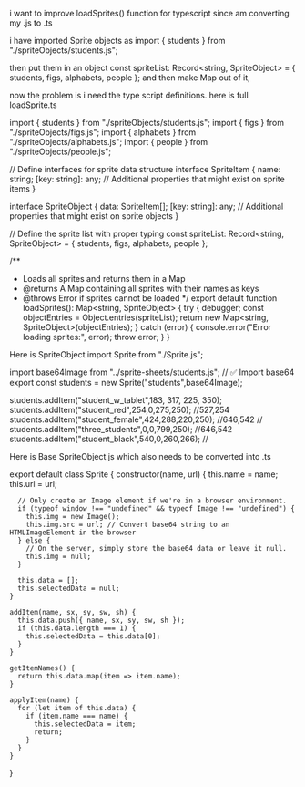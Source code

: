 
i want to improve loadSprites() function for typescript since am converting my .js to .ts

i have imported Sprite objects as
import { students } from "./spriteObjects/students.js";

then put them in an object 
const spriteList: Record<string, SpriteObject> = { 
  students, 
  figs, 
  alphabets, 
  people 
};
and then make Map out of it,

now the problem is i need the type script definitions.
here is full loadSprite.ts

import { students } from "./spriteObjects/students.js";
import { figs } from "./spriteObjects/figs.js";
import { alphabets } from "./spriteObjects/alphabets.js";
import { people } from "./spriteObjects/people.js";

// Define interfaces for sprite data structure
interface SpriteItem {
  name: string;
  [key: string]: any; // Additional properties that might exist on sprite items
}

interface SpriteObject {
  data: SpriteItem[];
  [key: string]: any; // Additional properties that might exist on sprite objects
}

// Define the sprite list with proper typing
const spriteList: Record<string, SpriteObject> = { 
  students, 
  figs, 
  alphabets, 
  people 
};

/**
 * Loads all sprites and returns them in a Map
 * @returns A Map containing all sprites with their names as keys
 * @throws Error if sprites cannot be loaded
 */
export default function loadSprites(): Map<string, SpriteObject> {
  try {
    debugger;
    const objectEntries = Object.entries(spriteList);
    return new Map<string, SpriteObject>(objectEntries);
  } catch (error) {
    console.error("Error loading sprites:", error);
    throw error;
  }
}

Here is SpriteObject
import Sprite from "./Sprite.js";


import base64Image from "../sprite-sheets/students.js"; // ✅ Import base64
export const students = new Sprite("students",base64Image);

students.addItem("student_w_tablet",183, 317, 225, 350);
students.addItem("student_red",254,0,275,250); //527,254
students.addItem("student_female",424,288,220,250); //646,542
// students.addItem("three_students",0,0,799,250); //646,542
students.addItem("student_black",540,0,260,266); //

Here is Base SpriteObject.js which also needs to be converted into .ts

export default class Sprite {
    constructor(name, url) {
      this.name = name;
      this.url = url;
  
      // Only create an Image element if we're in a browser environment.
      if (typeof window !== "undefined" && typeof Image !== "undefined") {
        this.img = new Image();
        this.img.src = url; // Convert base64 string to an HTMLImageElement in the browser
      } else {
        // On the server, simply store the base64 data or leave it null.
        this.img = null;
      }
  
      this.data = [];
      this.selectedData = null;
    }
  
    addItem(name, sx, sy, sw, sh) {
      this.data.push({ name, sx, sy, sw, sh });
      if (this.data.length === 1) {
        this.selectedData = this.data[0];
      }
    }
  
    getItemNames() {
      return this.data.map(item => item.name);
    }
  
    applyItem(name) {
      for (let item of this.data) {
        if (item.name === name) {
          this.selectedData = item;
          return;
        }
      }
    }
  }
  